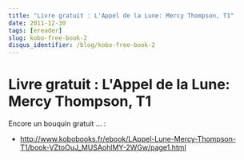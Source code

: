 ```yaml
---
title: "Livre gratuit : L'Appel de la Lune: Mercy Thompson, T1"
date: 2011-12-30
tags: [ereader]
slug: kobo-free-book-2
disqus_identifier: /blog/kobo-free-book-2
---
```

# Livre gratuit : L'Appel de la Lune: Mercy Thompson, T1

Encore un bouquin gratuit ... :

* http://www.kobobooks.fr/ebook/LAppel-Lune-Mercy-Thompson-T1/book-VZtoOuJ_MUSAohlMY-2WGw/page1.html

